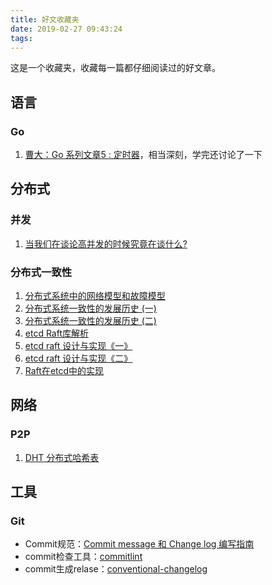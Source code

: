 ```yaml
---
title: 好文收藏夹
date: 2019-02-27 09:43:24
tags:
---
```


这是一个收藏夹，收藏每一篇都仔细阅读过的好文章。

## 语言

### Go

1. [曹大：Go 系列文章5 : 定时器](http://xargin.com/go-timer/)，相当深刻，学完还讨论了一下

## 分布式

### 并发

1. [当我们在谈论高并发的时候究竟在谈什么?](https://segmentfault.com/a/1190000019360335#articleHeader0)

### 分布式一致性

1. [分布式系统中的网络模型和故障模型](https://danielw.cn/network-failure-models)
1. [分布式系统一致性的发展历史 (一)](https://danielw.cn/history-of-distributed-systems-1)
1. [分布式系统一致性的发展历史 (二)](https://danielw.cn/history-of-distributed-systems-2)
1. [etcd Raft库解析](https://www.codedump.info/post/20180922-etcd-raft/)
1. [etcd raft 设计与实现《一》](https://zhuanlan.zhihu.com/p/51063866)
1. [etcd raft 设计与实现《二》](https://zhuanlan.zhihu.com/p/51065416)
1. [Raft在etcd中的实现](https://blog.betacat.io/post/raft-implementation-in-etcd/)

## 网络

### P2P

1. [DHT 分布式哈希表](https://colobu.com/2018/03/26/distributed-hash-table/)

## 工具

### Git
- Commit规范：[Commit message 和 Change log 编写指南](http://www.ruanyifeng.com/blog/2016/01/commit_message_change_log.html)
- commit检查工具：[commitlint](https://github.com/conventional-changelog/commitlint)
- commit生成relase：[conventional-changelog](https://github.com/conventional-changelog/conventional-changelog)